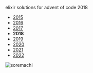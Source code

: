 elixir solutions for advent of code 2018

* [2015](https://github.com/thth/aoc_2015)
* [2016](https://github.com/thth/aoc_2016)
* [2017](https://github.com/thth/aoc_2017)
* __2018__
* [2019](https://github.com/thth/aoc_2019)
* [2020](https://github.com/thth/aoc_2020)
* [2021](https://github.com/thth/aoc_2021)
* [2022](https://github.com/thth/aoc_2022)

![soremachi](https://user-images.githubusercontent.com/7574985/210166855-f82725a4-e480-44d9-ba48-5521d23b42e6.png)
